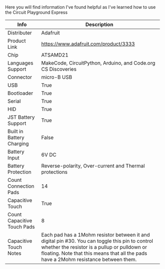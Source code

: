Here you will find information I've found helpful as I've learned how to use the Circuit Playground Express

|Info|Description|
|---|---|
Distributer|Adafruit
Product Link|https://www.adafruit.com/product/3333
Chip|ATSAMD21
Languages Support|MakeCode, CircuitPython, Arduino, and Code.org CS Discoveries
Connector|micro-B USB
USB|True
Bootloader|True
Serial|True
HID|True
JST Battery Support|True
Built in Battery Charging|False
Battery Input|6V DC
Battery Protection|Reverse-polarity, Over-current and Thermal protections
Count Connection Pads|14
Capacitive Touch|True
Count Capacitive Touch Pads|8
Capacitive Touch Notes|Each pad has a 1Mohm resistor between it and digital pin #30. You can toggle this pin to control whether the resistor is a pullup or pulldown or floating. Note that this means that all the pads have a 2Mohm resistance between them.

